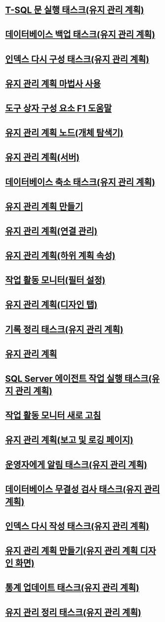 # [T-SQL 문 실행 태스크(유지 관리 계획)](execute-t-sql-statement-task-maintenance-plan.md)
# [데이터베이스 백업 태스크(유지 관리 계획)](back-up-database-task-maintenance-plan.md)
# [인덱스 다시 구성 태스크(유지 관리 계획)](reorganize-index-task-maintenance-plan.md)
# [유지 관리 계획 마법사 사용](use-the-maintenance-plan-wizard.md)
# [도구 상자 구성 요소 F1 도움말](toolbox-component-f1-help.md)
# [유지 관리 계획 노드(개체 탐색기)](maintenance-plans-node-object-explorer.md)
# [유지 관리 계획(서버)](maintenance-plan-servers.md)
# [데이터베이스 축소 태스크(유지 관리 계획)](shrink-database-task-maintenance-plan.md)
# [유지 관리 계획 만들기](create-a-maintenance-plan.md)
# [유지 관리 계획(연결 관리)](maintenance-plan-manage-connections.md)
# [유지 관리 계획(하위 계획 속성)](maintenance-plan-subplan-properties.md)
# [작업 활동 모니터(필터 설정)](job-activity-monitor-filter-settings.md)
# [유지 관리 계획(디자인 탭)](maintenance-plan-design-tab.md)
# [기록 정리 태스크(유지 관리 계획)](history-cleanup-task-maintenance-plan.md)
# [유지 관리 계획](maintenance-plans.md)
# [SQL Server 에이전트 작업 실행 태스크(유지 관리 계획)](execute-sql-server-agent-job-task-maintenance-plan.md)
# [작업 활동 모니터 새로 고침](job-activity-monitor-refresh.md)
# [유지 관리 계획(보고 및 로깅 페이지)](maintenance-plan-reporting-and-logging-page.md)
# [운영자에게 알림 태스크(유지 관리 계획)](notify-operator-task-maintenance-plan.md)
# [데이터베이스 무결성 검사 태스크(유지 관리 계획)](check-database-integrity-task-maintenance-plan.md)
# [인덱스 다시 작성 태스크(유지 관리 계획)](rebuild-index-task-maintenance-plan.md)
# [유지 관리 계획 만들기(유지 관리 계획 디자인 화면)](create-a-maintenance-plan-maintenance-plan-design-surface.md)
# [통계 업데이트 태스크(유지 관리 계획)](update-statistics-task-maintenance-plan.md)
# [유지 관리 정리 태스크(유지 관리 계획)](maintenance-cleanup-task-maintenance-plan.md)
